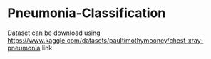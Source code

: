 # Pneumonia-Classification
Dataset can be download using https://www.kaggle.com/datasets/paultimothymooney/chest-xray-pneumonia link
